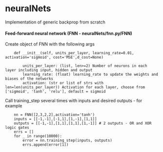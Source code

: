 # neuralNets
Implementation of generic backprop from scratch


#### Feed-forward neural network (FNN - neuralNets/fnn.py/FNN)

Create object of FNN with the following args

        def __init__(self, units_per_layer, learning_rate=0.01, activation='sigmoid', cost='MSE',d_cost=None)

            units_per_layer: (list, len>=2) Number of neurons in each layer including input, hidden and output
            learning_rate: (float) learning_rate to update the weights and biases of the networks
            activation: (str or list of strs with len=len(units_per_layer)) Activation for each layer, choose from ['sigmoid', 'tanh', 'relu'], default = sigmoid


Call training_step several times with inputs and desired outputs - for example

        nn = FNN([2,3,2,2],activation='tanh')
        inputs = [[-1,-1],[-1,1],[1,-1],[1,1]]
        outputs = [[-1,-1],[1,1],[1,1],[1,-1]] # 2 outputs - OR and XOR logic gates
        errs = []
        for _ in range(10000):
            error = nn.training_step(inputs, outputs)
            errs.append(error[1])

